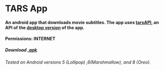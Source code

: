# TARS App

#### An android app that downloads movie subtitles. The app uses [tarsAPI](https://github.com/adarshpunj/tarsAPI), an API of the [desktop version](https://github.com/adarshpunj/TARS) of the app.

#### Permissions: INTERNET
##### Download [.apk](https://drive.google.com/uc?id=1dfIpsgWqG7gjiBC1MSuszNNZGmP8E_sG&export=download)
###### Tested on Android versions 5 (Lollipop) ,6(Marshmallow), and 8 (Oreo).
